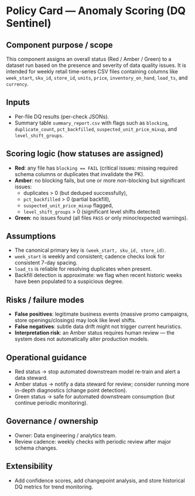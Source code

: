 # Policy Card — Anomaly Scoring (DQ Sentinel)

## Component purpose / scope
This component assigns an overall status (Red / Amber / Green) to a dataset run based on the presence and severity of data quality issues. It is intended for weekly retail time-series CSV files containing columns like `week_start`, `sku_id`, `store_id`, `units`, `price`, `inventory_on_hand`, `load_ts`, and `currency`.

## Inputs
- Per-file DQ results (per-check JSONs).
- Summary table `summary_report.csv` with flags such as `blocking`, `duplicate_count`, `pct_backfilled`, `suspected_unit_price_mixup`, and `level_shift_groups`.

## Scoring logic (how statuses are assigned)
- **Red**: any file has `blocking == FAIL` (critical issues: missing required schema columns or duplicates that invalidate the PK).
- **Amber**: no blocking fails, but one or more non-blocking but significant issues:
  - duplicates > 0 (but deduped successfully),
  - `pct_backfilled` > 0 (partial backfill),
  - `suspected_unit_price_mixup` flagged,
  - `level_shift_groups` > 0 (significant level shifts detected)
- **Green**: no issues found (all files `PASS` or only minor/expected warnings).

## Assumptions
- The canonical primary key is `(week_start, sku_id, store_id)`.
- `week_start` is weekly and consistent; cadence checks look for consistent 7-day spacing.
- `load_ts` is reliable for resolving duplicates when present.
- Backfill detection is approximate: we flag when recent historic weeks have been populated to a suspicious degree.

## Risks / failure modes
- **False positives**: legitimate business events (massive promo campaigns, store openings/closings) may look like level shifts.
- **False negatives**: subtle data drift might not trigger current heuristics.
- **Interpretation risk**: an Amber status requires human review — the system does not automatically alter production models.

## Operational guidance
- Red status → stop automated downstream model re-train and alert a data steward.
- Amber status → notify a data steward for review; consider running more in-depth diagnostics (change point detection).
- Green status → safe for automated downstream consumption (but continue periodic monitoring).

## Governance / ownership
- Owner: Data engineering / analytics team.
- Review cadence: weekly checks with periodic review after major schema changes.

## Extensibility
- Add confidence scores, add changepoint analysis, and store historical DQ metrics for trend monitoring.
